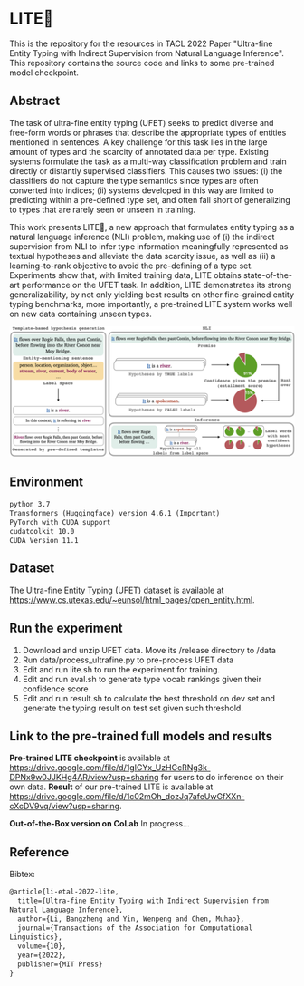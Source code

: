 # LITE:beers:
This is the repository for the resources in TACL 2022 Paper "Ultra-fine Entity Typing with Indirect Supervision from Natural Language Inference". This repository contains the source code and links to some pre-trained model checkpoint.

## Abstract
The task of ultra-fine entity typing (UFET) seeks to predict diverse and free-form words or phrases that describe the appropriate types of entities mentioned in sentences. A key challenge for this task lies in the large amount of types and the scarcity of annotated data per type. Existing systems formulate the task as a multi-way classification problem and train directly or distantly supervised classifiers. This causes two issues: 
  (i) the classifiers do not capture the type semantics since types are often converted into indices; (ii) systems developed in this way are limited to predicting within a pre-defined type set, and often fall short of generalizing to types that are rarely seen or unseen in training. 

This work presents LITE:beers:, a new approach that formulates entity typing as a natural language inference (NLI) problem, making use of (i) the indirect supervision from NLI to infer type information meaningfully represented as textual hypotheses and alleviate the data scarcity issue, as well as (ii) a learning-to-rank objective to avoid the pre-defining of a type set. Experiments show that, with limited training data, LITE obtains state-of-the-art performance on the UFET task. In addition, LITE demonstrates its strong generalizability, by not only yielding best results on other fine-grained entity typing benchmarks, more importantly, a  pre-trained LITE system works well on new data containing unseen types.

![Fig1 in paper](https://github.com/luka-group/lite/blob/main/readme/lite.png)

## Environment

    python 3.7
    Transformers (Huggingface) version 4.6.1 (Important)
    PyTorch with CUDA support
    cudatoolkit 10.0
    CUDA Version 11.1
  
## Dataset  
The Ultra-fine Entity Typing (UFET) dataset is available at https://www.cs.utexas.edu/~eunsol/html_pages/open_entity.html. 


## Run the experiment  
1. Download and unzip UFET data. Move its /release directory to /data
2. Run data/process_ultrafine.py to pre-process UFET data
3. Edit and run lite.sh to run the experiment for training.
4. Edit and run eval.sh to generate type vocab rankings given their confidence score
5. Edit and run result.sh to calculate the best threshold on dev set and generate the typing result on test set given such threshold.


## Link to the pre-trained full models and results
**Pre-trained LITE checkpoint** is available at https://drive.google.com/file/d/1gICYx_UzHGcRNg3k-DPNx9w0JJKHg4AR/view?usp=sharing for users to do inference on their own data.
**Result** of our pre-trained LITE is available at https://drive.google.com/file/d/1c02mOh_dozJq7afeUwGfXXn-cXcDV9vq/view?usp=sharing.

**Out-of-the-Box version on CoLab**
In progress...

## Reference
Bibtex:
  
    @article{li-etal-2022-lite,
      title={Ultra-fine Entity Typing with Indirect Supervision from Natural Language Inference},
      author={Li, Bangzheng and Yin, Wenpeng and Chen, Muhao},
      journal={Transactions of the Association for Computational Linguistics},
      volume={10},
      year={2022},
      publisher={MIT Press}
    }

